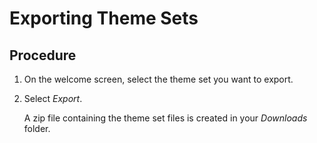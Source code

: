<!-- loio0a8b5bf7fe914dc3afb4ac3ee35fd3fc -->

# Exporting Theme Sets



## Procedure

1.  On the welcome screen, select the theme set you want to export.

2.  Select *Export*.

    A zip file containing the theme set files is created in your *Downloads* folder.


